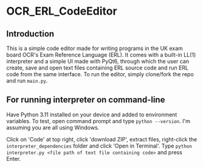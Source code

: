 # OCR_ERL_CodeEditor

## Introduction
This is a simple code editor made for writing programs in the UK exam board OCR's Exam Reference Language (ERL). It comes with a built-in LL(1) interpreter and a simple UI made with PyQt6, through which the user can create, save and open text files containing ERL source code and run ERL code from the same interface.
To run the editor, simply clone/fork the repo and run `main.py`.

## For running interpreter on command-line                             
Have Python 3.11 installed on your device and added to environment variables. To test, open command prompt and type `python --version`.
I'm assuming you are all using Windows.

Click on 'Code' at top right, click 'download ZIP', extract files, right-click the `interpreter_dependencies` folder and click 'Open in Terminal'.
Type `python interpreter.py <file path of text file containing code>` and press Enter.
